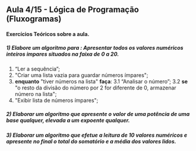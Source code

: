 ## Aula 4/15 - Lógica de Programação (Fluxogramas)

#### Exercícios Teóricos sobre a aula. 
##### 1) Elabore um algoritmo para : Apresentar todos os valores numéricos inteiros impares situados na faixa de 0 a 20.

 1. “Ler a sequência”;
 2. "Criar uma lista vazia para guardar números ímpares";
 3.  **enquanto** "tiver números na lista" **faça**:
 3.1 “Analisar o número”;
 3.2 **se** "o resto da divisão do número por 2 for diferente de 0, armazenar número na lista";
 4. "Exibir lista de números ímpares";

#####  2) Elaborar um algoritmo que apresente o  valor de uma potência de uma base qualquer, elevada a um expoente qualquer. 


##### 3) Elaborar um algoritmo que efetue a leitura de 10 valores numéricos e apresente no final o total do somatório e a média dos valores lidos.
